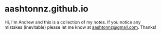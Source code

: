 # aashtonnz.github.io

Hi, I'm Andrew and this is a collection of my notes. If you notice any mistakes (inevitable) please let me know at [aashtonnz@gmail.com](mailto:aashtonnz@gmail.com). Thanks!